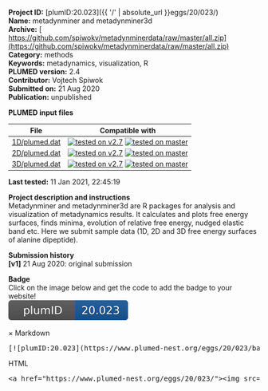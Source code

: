 **Project ID:** [plumID:20.023]({{ '/' | absolute_url }}eggs/20/023/)  
**Name:**  metadynminer and metadynminer3d  
**Archive:** [ https://github.com/spiwokv/metadynminerdata/raw/master/all.zip](https://github.com/spiwokv/metadynminerdata/raw/master/all.zip)  
**Category:**  methods  
**Keywords:**  metadynamics, visualization, R  
**PLUMED version:**  2.4  
**Contributor:**  Vojtech Spiwok  
**Submitted on:** 21 Aug 2020  
**Publication:** unpublished  
  
**PLUMED input files**  
  
| File     | Compatible with |  
|:--------:|:--------:|  
| [1D/plumed.dat](./data/1D/plumed.dat.md) |  [![tested on v2.7](https://img.shields.io/badge/v2.7-passing-green.svg)](data/1D/plumed.dat.plumed.stderr) [![tested on master](https://img.shields.io/badge/master-passing-green.svg)](data/1D/plumed.dat.plumed_master.stderr) |  
| [2D/plumed.dat](./data/2D/plumed.dat.md) |  [![tested on v2.7](https://img.shields.io/badge/v2.7-passing-green.svg)](data/2D/plumed.dat.plumed.stderr) [![tested on master](https://img.shields.io/badge/master-passing-green.svg)](data/2D/plumed.dat.plumed_master.stderr) |  
| [3D/plumed.dat](./data/3D/plumed.dat.md) |  [![tested on v2.7](https://img.shields.io/badge/v2.7-passing-green.svg)](data/3D/plumed.dat.plumed.stderr) [![tested on master](https://img.shields.io/badge/master-passing-green.svg)](data/3D/plumed.dat.plumed_master.stderr) |  
  
**Last tested:**  11 Jan 2021, 22:45:19
  
**Project description and instructions**  
Metadynminer and metadynminer3d are R packages for analysis and visualization of metadynamics results. It calculates and plots free energy surfaces, finds minima, evolution of relative free energy, nudged elastic band etc. Here we submit sample data (1D, 2D and 3D free energy surfaces of alanine dipeptide).

  
**Submission history**  
**[v1]** 21 Aug 2020: original submission  
  
**Badge**  
Click on the image below and get the code to add the badge to your website!  
<img src="./badge.svg" alt="plumeDnest:20.023" id="myBtn" class="badge">
<div id="myModal" class="modal">
  <div class="modal-content">
    <span class="close">&times;</span>
    Markdown<pre>[![plumID:20.023](https://www.plumed-nest.org/eggs/20/023/badge.svg)](https://www.plumed-nest.org/eggs/20/023/)</pre>
    HTML<pre>&lt;a href="https://www.plumed-nest.org/eggs/20/023/"&gt;&lt;img src="https://www.plumed-nest.org/eggs/20/023/badge.svg" alt="plumID:20.023"&gt;&lt;/a&gt;</pre>
  </div>
</div>
